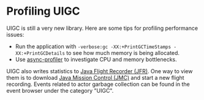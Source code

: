 # Profiling UIGC

UIGC is still a very new library. Here are some tips for profiling performance issues:

- Run the application with `-verbose:gc -XX:+PrintGCTimeStamps -XX:+PrintGCDetails` to see how much memory is being allocated.
- Use [async-profiler](https://github.com/async-profiler/async-profiler) to investigate CPU and memory bottlenecks.

UIGC also writes statistics to [Java Flight Recorder (JFR)](https://docs.oracle.com/javacomponents/jmc-5-4/jfr-runtime-guide/about.htm).
One way to view them is to download [Java Mission Control (JMC)](https://www.oracle.com/java/technologies/jdk-mission-control.html)
and start a new flight recording. Events related to actor garbage collection can be found in the event browser under the category "UIGC".